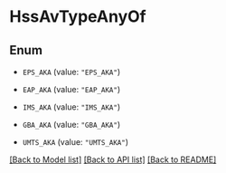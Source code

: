 # HssAvTypeAnyOf

## Enum


* `EPS_AKA` (value: `"EPS_AKA"`)

* `EAP_AKA` (value: `"EAP_AKA"`)

* `IMS_AKA` (value: `"IMS_AKA"`)

* `GBA_AKA` (value: `"GBA_AKA"`)

* `UMTS_AKA` (value: `"UMTS_AKA"`)


[[Back to Model list]](../README.md#documentation-for-models) [[Back to API list]](../README.md#documentation-for-api-endpoints) [[Back to README]](../README.md)



